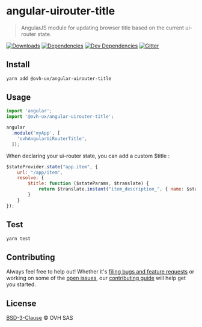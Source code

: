 # angular-uirouter-title

> AngularJS module for updating browser title based on the current ui-router state.

[![Downloads](https://badgen.net/npm/dt/angular-uirouter-title)](https://npmjs.com/package/angular-uirouter-title) [![Dependencies](https://badgen.net/david/dep/ovh-ux/angular-uirouter-title)](https://npmjs.com/package/angular-uirouter-title?activeTab=dependencies) [![Dev Dependencies](https://badgen.net/david/dev/ovh-ux/angular-uirouter-title)](https://npmjs.com/package/angular-uirouter-title?activeTab=dependencies) [![Gitter](https://badgen.net/badge/gitter/ovh-ux/blue?icon=gitter)](https://gitter.im/ovh/ux)


## Install

```sh
yarn add @ovh-ux/angular-uirouter-title
```

## Usage

```js
import 'angular';
import '@ovh-ux/angular-uirouter-title';

angular
  .module('myApp', [
    'ovhAngularUiRouterTitle',
  ]);
```

When declaring your ui-router state, you can add a custom $title :

```js
$stateProvider.state("app.item", {
    url: "/app/item",
    resolve: {
        $title: function ($stateParams, $translate) {
            return $translate.instant("item_description_", { name: $stateParams.id });
        }
    }
});
```

## Test

```sh
yarn test
```

## Contributing

Always feel free to help out! Whether it's [filing bugs and feature requests](https://github.com/ovh-ux/angular-uirouter-title/issues/new) or working on some of the [open issues](https://github.com/ovh-ux/angular-uirouter-title/issues), our [contributing guide](CONTRIBUTING.md) will help get you started.

## License

[BSD-3-Clause](LICENSE) © OVH SAS
